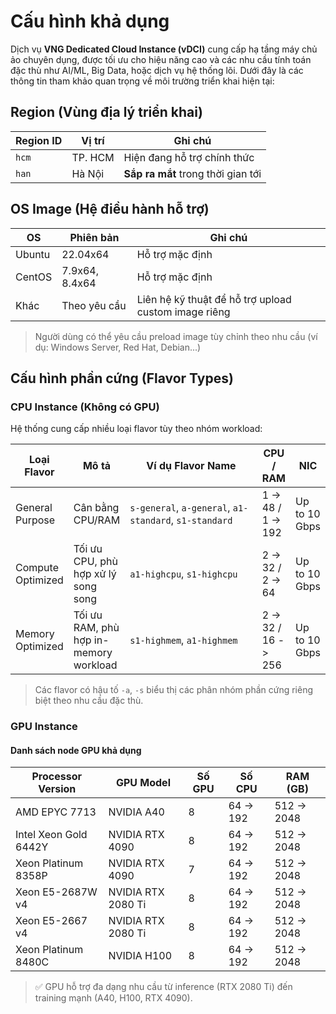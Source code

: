# Cấu hình khả dụng

Dịch vụ **VNG Dedicated Cloud Instance (vDCI)** cung cấp hạ tầng máy chủ ảo chuyên dụng, được tối ưu cho hiệu năng cao và các nhu cầu tính toán đặc thù như AI/ML, Big Data, hoặc dịch vụ hệ thống lõi. Dưới đây là các thông tin tham khảo quan trọng về môi trường triển khai hiện tại:

## Region (Vùng địa lý triển khai)

| Region ID | Vị trí  | Ghi chú                            |
| --------- | ------- | ---------------------------------- |
| `hcm`     | TP. HCM | Hiện đang hỗ trợ chính thức        |
| `han`     | Hà Nội  | **Sắp ra mắt** trong thời gian tới |

## OS Image (Hệ điều hành hỗ trợ)

| OS     | Phiên bản      | Ghi chú                                              |
| ------ | -------------- | ---------------------------------------------------- |
| Ubuntu | 22.04x64       | Hỗ trợ mặc định                                      |
| CentOS | 7.9x64, 8.4x64 | Hỗ trợ mặc định                                      |
| Khác   | Theo yêu cầu   | Liên hệ kỹ thuật để hỗ trợ upload custom image riêng |

> Người dùng có thể yêu cầu preload image tùy chỉnh theo nhu cầu (ví dụ: Windows Server, Red Hat, Debian...)

## Cấu hình phần cứng (Flavor Types)

### CPU Instance (Không có GPU)

Hệ thống cung cấp nhiều loại flavor tùy theo nhóm workload:

<table><thead><tr><th>Loại Flavor</th><th>Mô tả</th><th width="281">Ví dụ Flavor Name</th><th>CPU / RAM</th><th>NIC</th></tr></thead><tbody><tr><td>General Purpose</td><td>Cân bằng CPU/RAM</td><td><code>s-general</code>, <code>a-general</code>, <code>a1-standard</code>, <code>s1-standard</code></td><td> 1 -> 48 / 1 -> 192</td><td>Up to 10 Gbps</td></tr><tr><td>Compute Optimized</td><td>Tối ưu CPU, phù hợp xử lý song song</td><td><code>a1-highcpu</code>, <code>s1-highcpu</code></td><td>2 -> 32 / 2 -> 64</td><td>Up to 10 Gbps</td></tr><tr><td>Memory Optimized</td><td>Tối ưu RAM, phù hợp in-memory workload</td><td><code>s1-highmem</code>, <code>a1-highmem</code></td><td>2 -> 32 / 16 -> 256</td><td>Up to 10 Gbps</td></tr></tbody></table>

> Các flavor có hậu tố `-a`, `-s` biểu thị các phân nhóm phần cứng riêng biệt theo nhu cầu đặc thù.

### GPU Instance

#### Danh sách node GPU khả dụng

| Processor Version     | GPU Model          | Số GPU | Số CPU    | RAM (GB)    |
| --------------------- | ------------------ | ------ | --------- | ----------- |
| AMD EPYC 7713         | NVIDIA A40         | 8      | 64 -> 192 | 512 -> 2048 |
| Intel Xeon Gold 6442Y | NVIDIA RTX 4090    | 8      | 64 -> 192 | 512 -> 2048 |
| Xeon Platinum 8358P   | NVIDIA RTX 4090    | 7      | 64 -> 192 | 512 -> 2048 |
| Xeon E5-2687W v4      | NVIDIA RTX 2080 Ti | 8      | 64 -> 192 | 512 -> 2048 |
| Xeon E5-2667 v4       | NVIDIA RTX 2080 Ti | 8      | 64 -> 192 | 512 -> 2048 |
| Xeon Platinum 8480C   | NVIDIA H100        | 8      | 64 -> 192 | 512 -> 2048 |

> ✅ GPU hỗ trợ đa dạng nhu cầu từ inference (RTX 2080 Ti) đến training mạnh (A40, H100, RTX 4090).
